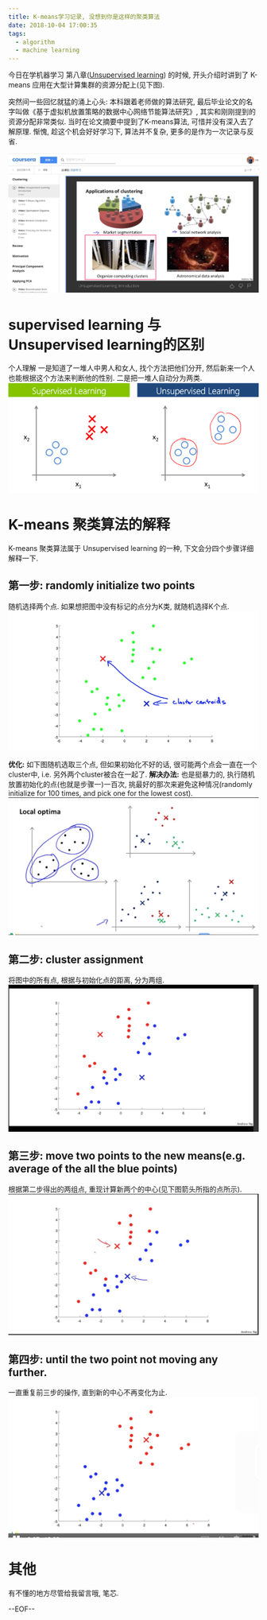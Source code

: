 ```yaml
---
title: K-means学习记录, 没想到你是这样的聚类算法
date: 2018-10-04 17:00:35
tags: 
  - algorithm
  - machine learning
---
```


今日在学机器学习 第八章([Unsupervised learning](https://www.coursera.org/learn/machine-learning/lecture/93VPG/k-means-algorithm)) 的时候, 开头介绍时讲到了 K-means 应用在大型计算集群的资源分配上(见下图). 

突然间一些回忆就猛的涌上心头: 本科跟着老师做的算法研究, 最后毕业论文的名字叫做《基于虚拟机放置策略的数据中心网络节能算法研究》, 其实和刚刚提到的资源分配非常类似. 当时在论文摘要中提到了K-means算法, 可惜并没有深入去了解原理. 惭愧, 趁这个机会好好学习下, 算法并不复杂, 更多的是作为一次记录与反省.     

<!--more-->  

![](../images/blog/181004_kmeans_algorithm/15386453519338.jpg)

# supervised learning 与 Unsupervised learning的区别
个人理解 一是知道了一堆人中男人和女人, 找个方法把他们分开, 然后新来一个人也能根据这个方法来判断他的性别. 二是把一堆人自动分为两类. 
![](../images/blog/181004_kmeans_algorithm/15386471103036.png)


# K-means 聚类算法的解释
K-means 聚类算法属于 Unsupervised learning 的一种, 下文会分四个步骤详细解释一下.
## 第一步: randomly initialize two points
随机选择两个点. 如果想把图中没有标记的点分为K类, 就随机选择K个点.    
![](../images/blog/181004_kmeans_algorithm/15386440767307.jpg)

**优化:** 如下图随机选取三个点, 但如果初始化不好的话, 很可能两个点会一直在一个cluster中, i.e. 另外两个cluster被合在一起了.
**解决办法:** 也是挺暴力的, 执行随机放置初始化的点(也就是步骤一)一百次, 挑最好的那次来避免这种情况(randomly initialize for 100 times, and pick one for the lowest cost). 
![](../images/blog/181004_kmeans_algorithm/15386462428310.jpg)

## 第二步: cluster assignment 
将图中的所有点, 根据与初始化点的距离, 分为两组.
![](../images/blog/181004_kmeans_algorithm/15386440868835.jpg)


## 第三步: move two points to the new means(e.g. average of the all the blue points)
根据第二步得出的两组点, 重现计算新两个的中心(见下图箭头所指的点所示).   
![](../images/blog/181004_kmeans_algorithm/15386441156541.jpg)

## 第四步: until the two point not moving any further.
一直重复前三步的操作, 直到新的中心不再变化为止.   
![](../images/blog/181004_kmeans_algorithm/15386441343119.jpg)


# 其他
有不懂的地方尽管给我留言哦, 笔芯.

--EOF--



